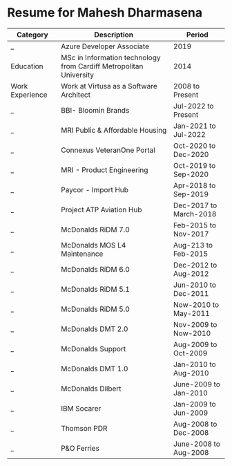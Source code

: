 # Resume for Mahesh Dharmasena

Category | Description | Period
-------- | ----------- | ------
_ | Azure Developer Associate | 2019
Education | MSc in Information technology from Cardiff Metropolitan University | 2014
Work Experience | Work at Virtusa as a Software Architect | 2008 to Present
_ | BBI- Bloomin Brands | Jul-2022 to Present
_ | MRI Public & Affordable Housing | Jan-2021 to Jul-2022
_ | Connexus VeteranOne Portal | Oct-2020 to Dec-2020
_ | MRI - Product Engineering | Oct-2019 to Sep-2020
_ | Paycor - Import Hub | Apr-2018 to Sep-2019
_ | Project	ATP Aviation Hub | Dec-2017 to March-2018
_ | McDonalds RiDM 7.0 | Feb-2015 to Nov-2017
_ | McDonalds MOS L4 Maintenance | Aug-213 to Feb-2015
_ | McDonalds RiDM 6.0 | Dec-2012 to Aug-2012
_ | McDonalds RiDM 5.1 | Jun-2010 to Dec-2011
_ | McDonalds RiDM 5.0 | Now-2010 to May-2011
_ | McDonalds DMT 2.0 | Nov-2009 to Now-2010
_ | McDonalds Support | Aug-2009 to Oct-2009
_ | McDonalds DMT 1.0 | Jan-2010 to Aug-2010
_ | McDonalds Dilbert | June-2009 to Jan-2010
_ | IBM Socarer | Jan-2009 to Jun-2009
_ | Thomson PDR | Aug-2008 to Dec-2008
_ | P&O Ferries | June-2008 to Aug-2008



 















